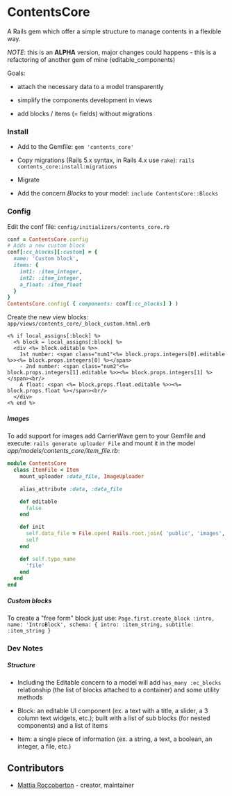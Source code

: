 # ContentsCore

A Rails gem which offer a simple structure to manage contents in a flexible way.

_NOTE_: this is an **ALPHA** version, major changes could happens - this is a refactoring of another gem of mine (editable_components)

Goals:

- attach the necessary data to a model transparently

- simplify the components development in views

- add blocks / items (= fields) without migrations

### Install

- Add to the Gemfile:
`gem 'contents_core'`

- Copy migrations (Rails 5.x syntax, in Rails 4.x use `rake`):
`rails contents_core:install:migrations`

- Migrate

- Add the concern *Blocks* to your model: `include ContentsCore::Blocks`

### Config

Edit the conf file: `config/initializers/contents_core.rb`

```ruby
conf = ContentsCore.config
# Adds a new custom block
conf[:cc_blocks][:custom] = {
  name: 'Custom block',
  items: {
    int1: :item_integer,
    int2: :item_integer,
    a_float: :item_float
  }
}
ContentsCore.config( { components: conf[:cc_blocks] } )
```

Create the new view blocks: `app/views/contents_core/_block_custom.html.erb`

```erb
<% if local_assigns[:block] %>
  <% block = local_assigns[:block] %>
  <div <%= block.editable %>>
    1st number: <span class="num1"<%= block.props.integers[0].editable %>><%= block.props.integers[0] %></span>
    - 2nd number: <span class="num2"<%= block.props.integers[1].editable %>><%= block.props.integers[1] %></span><br/>
    A float: <span <%= block.props.float.editable %>><%= block.props.float %></span><br/>
  </div>
<% end %>
```

##### Images

To add support for images add CarrierWave gem to your Gemfile and execute: `rails generate uploader File` and mount it in the model *app/models/contents_core/item_file.rb*:

```rb
module ContentsCore
  class ItemFile < Item
    mount_uploader :data_file, ImageUploader

    alias_attribute :data, :data_file

    def editable
      false
    end

    def init
      self.data_file = File.open( Rails.root.join( 'public', 'images', 'original', 'missing.jpg' ) )
      self
    end

    def self.type_name
      'file'
    end
  end
end
```

##### Custom blocks

To create a "free form" block just use: `Page.first.create_block :intro, name: 'IntroBlock', schema: { intro: :item_string, subtitle: :item_string }`

### Dev Notes

##### Structure

- Including the Editable concern to a model will add `has_many :ec_blocks` relationship (the list of blocks attached to a container) and some utility methods

- Block: an editable UI component (ex. a text with a title, a slider, a 3 column text widgets, etc.); built with a list of sub blocks (for nested components) and a list of items

- Item: a single piece of information (ex. a string, a text, a boolean, an integer, a file, etc.)

## Contributors

- [Mattia Roccoberton](http://blocknot.es) - creator, maintainer
